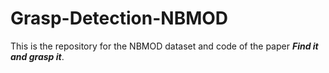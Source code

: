 # Grasp-Detection-NBMOD
This is the repository for the NBMOD dataset and code of the paper ***Find it and grasp it***.
